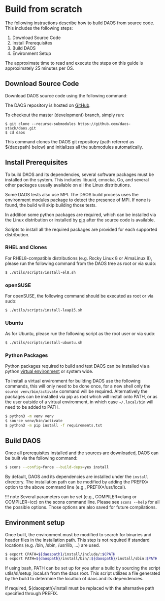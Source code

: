 # Build from scratch

The following instructions describe how to build DAOS from source code. This
includes the following steps:

1. Download Source Code
2. Install Prerequisites
3. Build DAOS
4. Environment Setup

The approximate time to read and execute the steps on this guide is approximately 25 minutes per OS.

## Download Source Code

Download DAOS source code using the following command:

The DAOS repository is hosted on [GitHub](https://github.com/daos-stack/daos).

To checkout the master (development) branch, simply run:

```
$ git clone --recurse-submodules https://github.com/daos-stack/daos.git
$ cd daos
```

This command clones the DAOS git repository (path referred as ${daospath}
below) and initializes all the submodules automatically.

## Install Prerequisites

To build DAOS and its dependencies, several software packages must be installed
on the system. This includes libuuid, cmocka, Go, and several other packages
usually available on all the Linux distributions.

Some DAOS tests also use MPI. The DAOS build process uses the environment modules
package to detect the presence of MPI. If none is found, the build will skip
building those tests.

In addition some python packages are required, which can be installed via the
Linux distribution or installed by [pip](https://pip.pypa.io/en/stable/) after
the source code is available.

Scripts to install all the required packages are provided for each supported
distribution.

### RHEL and Clones

For RHEL8-compatible distributions (e.g. Rocky Linux 8 or AlmaLinux 8), please
run the following command from the DAOS tree as root or via sudo:

```bash
$ ./utils/scripts/install-el8.sh
```

### openSUSE

For openSUSE, the following command should be executed as root or via sudo:

```bash
$ ./utils/scripts/install-leap15.sh
```

### Ubuntu

As for Ubuntu, please run the following script as the root user or via sudo:

```bash
$ ./utils/scripts/install-ubuntu.sh
```

### Python Packages

Python packages required to build and test DAOS can be installed via a python
[virtual environment](https://packaging.python.org/en/latest/guides/installing-using-pip-and-virtual-environments/)
or system wide.

To install a virtual environment for building DAOS use the following commands, this will only need
to be done once, for a new shell only the `source venv/bin/activate` command will be required.
Alternatively the packages can be installed via pip as root which will install onto PATH, or as
the user outside of a virtual environment, in which case `~/.local/bin` will need to be added to
PATH.

 ```bash
 $ python3 -m venv venv
 $ source venv/bin/activate
 $ python3 -m pip install -f requirements.txt
 ```

## Build DAOS

Once all prerequisites installed and the sources are downloaded,
DAOS can be built via the following command:

```bash
$ scons --config=force --build-deps=yes install
```

By default, DAOS and its dependencies are installed under the `install`
directory.
The installation path can be modified by adding the PREFIX= option to the above
command line (e.g., PREFIX=/usr/local).

!!! note
    Several parameters can be set (e.g., COMPILER=clang or COMPILER=icc) on the
    scons command line. Please see `scons --help` for all the possible options.
    Those options are also saved for future compilations.

## Environment setup

Once built, the environment must be modified to search for binaries and header
files in the installation path. This step is not required if standard locations
(e.g. /bin, /sbin, /usr/lib, ...) are used.

```bash
$ export CPATH=${daospath}/install/include/:$CPATH
$ export PATH=${daospath}/install/bin/:${daospath}/install/sbin:$PATH
```

If using bash, PATH can be set up for you after a build by sourcing the script
utils/sl/setup\_local.sh from the daos root. This script utilizes a file
generated by the build to determine the location of daos and its dependencies.

If required, ${daospath}/install must be replaced with the alternative path
specified through PREFIX.

